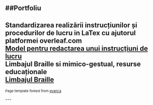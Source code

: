 ##Portfoliu
---
Standardizarea realizării instrucțiunilor și procedurilor de lucru in LaTex cu ajutorul platformei overleaf.com<br>
[Model pentru redactarea unui instrucțiuni de lucru](/p_1_latex_model.md) <br>
Limbajul Braille si mimico-gestual, resurse educaționale<br>
[Limbajul Braille](/nonverbal.md) <br>
---
<p style="font-size:11px">Page template forked from <a href="https://github.com/evanca/quick-portfolio">evanca</a></p>
<!-- Remove above link if you don't want to attibute -->
---
